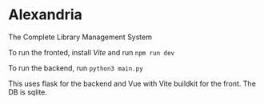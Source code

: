 # Alexandria
The Complete Library Management System

To run the fronted, install *Vite* and run `npm run dev` 

To run the backend, run `python3 main.py`

This uses flask for the backend and Vue with Vite buildkit for the front. 
The DB is sqlite.
